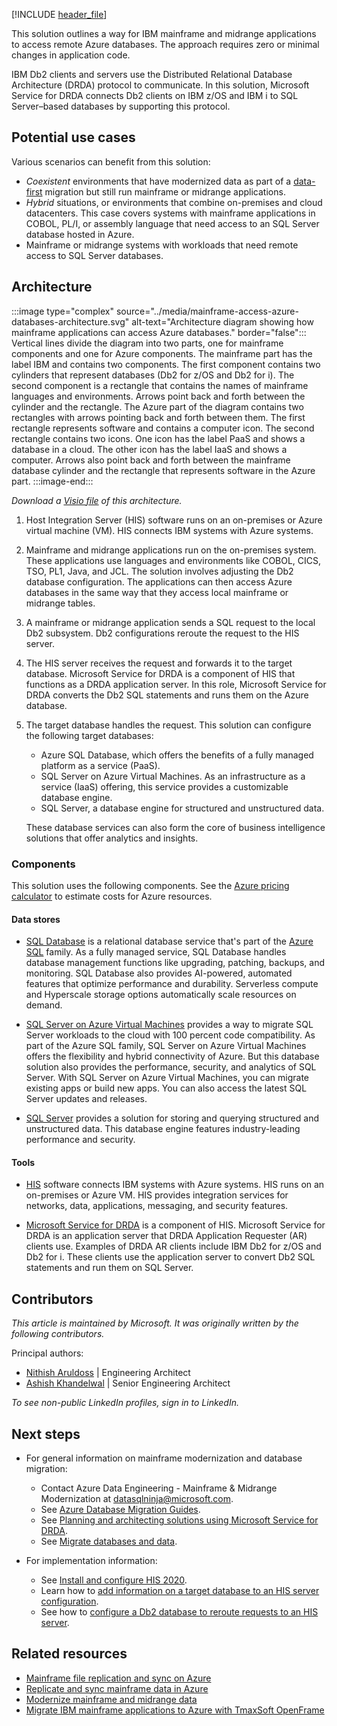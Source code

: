 [!INCLUDE [header_file](../../../includes/sol-idea-header.md)]

This solution outlines a way for IBM mainframe and midrange applications to access remote Azure databases. The approach requires zero or minimal changes in application code.

IBM Db2 clients and servers use the Distributed Relational Database Architecture (DRDA) protocol to communicate. In this solution, Microsoft Service for DRDA connects Db2 clients on IBM z/OS and IBM i to SQL Server–based databases by supporting this protocol.

## Potential use cases

Various scenarios can benefit from this solution:

- *Coexistent* environments that have modernized data as part of a [data-first][Five reasons a data-first strategy works] migration but still run mainframe or midrange applications.
- *Hybrid* situations, or environments that combine on-premises and cloud datacenters. This case covers systems with mainframe applications in COBOL, PL/I, or assembly language that need access to an SQL Server database hosted in Azure.
- Mainframe or midrange systems with workloads that need remote access to SQL Server databases.

## Architecture

:::image type="complex" source="../media/mainframe-access-azure-databases-architecture.svg" alt-text="Architecture diagram showing how mainframe applications can access Azure databases." border="false":::
   Vertical lines divide the diagram into two parts, one for mainframe components and one for Azure components. The mainframe part has the label IBM and contains two components. The first component contains two cylinders that represent databases (Db2 for z/OS and Db2 for i). The second component is a rectangle that contains the names of mainframe languages and environments. Arrows point back and forth between the cylinder and the rectangle. The Azure part of the diagram contains two rectangles with arrows pointing back and forth between them. The first rectangle represents software and contains a computer icon. The second rectangle contains two icons. One icon has the label PaaS and shows a database in a cloud. The other icon has the label IaaS and shows a computer. Arrows also point back and forth between the mainframe database cylinder and the rectangle that represents software in the Azure part.
:::image-end:::

*Download a [Visio file][Visio version of architecture diagram] of this architecture.*

1. Host Integration Server (HIS) software runs on an on-premises or Azure virtual machine (VM). HIS connects IBM systems with Azure systems.

1. Mainframe and midrange applications run on the on-premises system. These applications use languages and environments like COBOL, CICS, TSO, PL1, Java, and JCL. The solution involves adjusting the Db2 database configuration. The applications can then access Azure databases in the same way that they access local mainframe or midrange tables.

1. A mainframe or midrange application sends a SQL request to the local Db2 subsystem. Db2 configurations reroute the request to the HIS server.

1. The HIS server receives the request and forwards it to the target database. Microsoft Service for DRDA is a component of HIS that functions as a DRDA application server. In this role, Microsoft Service for DRDA converts the Db2 SQL statements and runs them on the Azure database.

1. The target database handles the request. This solution can configure the following target databases:

   - Azure SQL Database, which offers the benefits of a fully managed platform as a service (PaaS).
   - SQL Server on Azure Virtual Machines. As an infrastructure as a service (IaaS) offering, this service provides a customizable database engine.
   - SQL Server, a database engine for structured and unstructured data.

   These database services can also form the core of business intelligence solutions that offer analytics and insights.

### Components

This solution uses the following components. See the [Azure pricing calculator][Azure pricing calculator] to estimate costs for Azure resources.

#### Data stores

- [SQL Database][What is Azure SQL Database?] is a relational database service that's part of the [Azure SQL][What is Azure SQL?] family. As a fully managed service, SQL Database handles database management functions like upgrading, patching, backups, and monitoring. SQL Database also provides AI-powered, automated features that optimize performance and durability. Serverless compute and Hyperscale storage options automatically scale resources on demand.

- [SQL Server on Azure Virtual Machines][What is SQL Server on Azure Virtual Machines (Windows)] provides a way to migrate SQL Server workloads to the cloud with 100 percent code compatibility. As part of the Azure SQL family, SQL Server on Azure Virtual Machines offers the flexibility and hybrid connectivity of Azure. But this database solution also provides the performance, security, and analytics of SQL Server. With SQL Server on Azure Virtual Machines, you can migrate existing apps or build new apps. You can also access the latest SQL Server updates and releases.

- [SQL Server][SQL Server technical documentation] provides a solution for storing and querying structured and unstructured data. This database engine features industry-leading performance and security.

#### Tools

- [HIS][What is HIS] software connects IBM systems with Azure systems. HIS runs on an on-premises or Azure VM. HIS provides integration services for networks, data, applications, messaging, and security features.

- [Microsoft Service for DRDA][Microsoft Service for DRDA] is a component of HIS. Microsoft Service for DRDA is an application server that DRDA Application Requester (AR) clients use. Examples of DRDA AR clients include IBM Db2 for z/OS and Db2 for i. These clients use the application server to convert Db2 SQL statements and run them on SQL Server.

## Contributors

*This article is maintained by Microsoft. It was originally written by the following contributors.*

Principal authors:

 * [Nithish Aruldoss](https://www.linkedin.com/in/nithish-aruldoss-b4035b2b) | Engineering Architect
 * [Ashish Khandelwal](https://www.linkedin.com/in/ashish-khandelwas-839a851a3) | Senior Engineering Architect

*To see non-public LinkedIn profiles, sign in to LinkedIn.*

## Next steps

- For general information on mainframe modernization and database migration:

  - Contact Azure Data Engineering - Mainframe & Midrange Modernization at [datasqlninja@microsoft.com][Email address for information on mainframe modernization].
  - See [Azure Database Migration Guides][Azure Database Migration Guides].
  - See [Planning and architecting solutions using Microsoft Service for DRDA][Planning and Architecting Solutions Using Microsoft Service for DRDA].
  - See [Migrate databases and data][Migrate databases and data].

- For implementation information:

  - See [Install and configure HIS 2020][Install and configure HIS 2020].
  - Learn how to [add information on a target database to an HIS server configuration][Configuring SQL Server Connections].
  - See how to [configure a Db2 database to reroute requests to an HIS server][Configuring DB2 for z-OS].

## Related resources

- [Mainframe file replication and sync on Azure][Mainframe file replication and sync on Azure]
- [Replicate and sync mainframe data in Azure][Replicate and sync mainframe data in Azure]
- [Modernize mainframe and midrange data][Modernize mainframe and midrange data]
- [Migrate IBM mainframe applications to Azure with TmaxSoft OpenFrame][Migrate IBM mainframe applications to Azure with TmaxSoft OpenFrame]

[Azure Database Migration Guides]: /data-migration
[Azure pricing calculator]: https://azure.microsoft.com/pricing/calculator
[Configuring DB2 for z-OS]: /host-integration-server/core/configuring-db2-for-z-os
[Configuring SQL Server Connections]: /host-integration-server/core/configuring-sql-server-connections
[DRDA]: https://en.wikipedia.org/wiki/DRDA
[Email address for information on mainframe modernization]: mailto:datasqlninja@microsoft.com
[Five reasons a data-first strategy works]: http://www.enterpriseappstoday.com/data-management/5-reasons-a-data-first-strategy-works.html
[Install and configure HIS 2020]: /host-integration-server/install-and-config-guides/installing-his-2020
[Mainframe file replication and sync on Azure]: ./mainframe-azure-file-replication.yml
[Microsoft Service for DRDA]: /host-integration-server/what-is-his#Data
[Migrate databases and data]: /azure/cloud-adoption-framework/infrastructure/mainframe-migration/application-strategies#migrate-databases-and-data
[Migrate IBM mainframe applications to Azure with TmaxSoft OpenFrame]: ./migrate-mainframe-apps-with-tmaxsoft-openframe.yml
[Modernize mainframe and midrange data]: /azure/architecture/example-scenario/mainframe/modernize-mainframe-data-to-azure
[Planning and Architecting Solutions Using Microsoft Service for DRDA]: /host-integration-server/core/planning-and-architecting-solutions-using-microsoft-service-for-drda
[Replicate and sync mainframe data in Azure]: ../../reference-architectures/migration/sync-mainframe-data-with-azure.yml
[SQL Server technical documentation]: /sql/sql-server
[Visio version of architecture diagram]: https://arch-center.azureedge.net/mainframe-access-azure-databases-architecture.vsdx
[What is Azure SQL Database?]: /azure/azure-sql/database/sql-database-paas-overview
[What is Azure SQL?]: /azure/azure-sql/azure-sql-iaas-vs-paas-what-is-overview
[What is HIS]: /host-integration-server/what-is-his
[What is SQL Server on Azure Virtual Machines (Windows)]: /azure/azure-sql/virtual-machines/windows/sql-server-on-azure-vm-iaas-what-is-overview